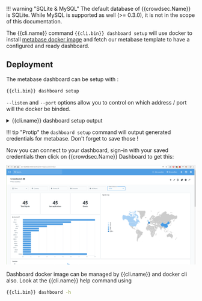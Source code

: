 
!!! warning "SQLite & MySQL"
    The default database of {{crowdsec.Name}} is SQLite. While MySQL is supported as well (>= 0.3.0), it is not in the scope of this documentation.



The {{cli.name}} command `{{cli.bin}} dashboard setup` will use docker to install [metabase docker image](https://hub.docker.com/r/metabase/metabase/) and fetch our metabase template to have a configured and ready dashboard. 


## Deployment


The metabase dashboard can be setup with :
```bash
{{cli.bin}} dashboard setup
```


`--listen` and `--port` options allow you to control on which address / port will the docker be binded.


<details>
  <summary>{{cli.name}} dashboard setup output</summary>

```bash
INFO[0000] /var/lib/crowdsec/data/metabase.db exists, skip.  
INFO[0000] Downloaded metabase DB                       
INFO[0000] Pulling docker image metabase/metabase       
...
INFO[0001] Creating container                           
INFO[0001] Starting container                           
INFO[0002] Started metabase                             
INFO[0002] Waiting for metabase API to be up (can take up to a minute) 
...........
INFO[0034] Metabase API is up                           
INFO[0034] Successfully authenticated                   
INFO[0034] Changed password !                           
INFO[0034] Setup finished                               
INFO[0034] url : http://127.0.0.1:3000                  
INFO[0034] username: metabase@crowdsec.net              
INFO[0034] password: W1XJb8iw1A02U5nW7xxxxXXXxxXXXxXXxxXXXxxxXxXxXxXPdbvQdLlshqqPg8pf 
```
</details>

!!! tip "Protip"
    the `dashboard setup` command will output generated credentials for metabase.
    Don't forget to save those !

Now you can connect to your dashboard, sign-in with your saved credentials then click on {{crowdsec.Name}} Dashboard to get this:

![Dashboard_view](../assets/images/dashboard_view.png)

Dashboard docker image can be managed by {{cli.name}} and docker cli also. Look at the {{cli.name}} help command using

```bash
{{cli.bin}} dashboard -h
```